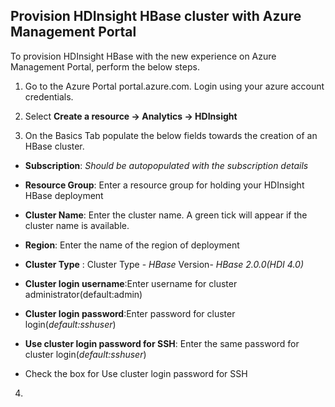 ## Provision HDInsight  HBase cluster with Azure Management Portal

To provision HDInsight HBase with the new experience on  Azure Management Portal, perform the below steps. 

1. Go to the Azure Portal portal.azure.com. Login using your azure account credentials.
    
2. Select  **Create a resource -> Analytics -> HDInsight**

3. On the Basics Tab populate the below fields towards the creation of an HBase cluster. 

 - **Subscription**: *Should be autopopulated with the subscription details*
 - **Resource Group**: Enter a resource group for holding your HDInsight HBase deployment


 - **Cluster Name**: Enter the cluster name. A green tick will appear if the cluster name is available.
 - **Region**: Enter the name of the region of deployment
 - **Cluster Type** : Cluster Type -  *HBase* 
  Version-   *HBase 2.0.0(HDI 4.0)* 
 - **Cluster login username**:Enter username for cluster administrator(default:admin) 
 - **Cluster login password**:Enter password for cluster login(*default:sshuser*)
 - **Use cluster login password for SSH**: Enter the same password for cluster login(*default:sshuser*)
 - Check the box for Use cluster login password for SSH



4. 
<!--stackedit_data:
eyJoaXN0b3J5IjpbLTE1Mzc0MjQ0MzcsMTIwMTM3ODU5OV19
-->